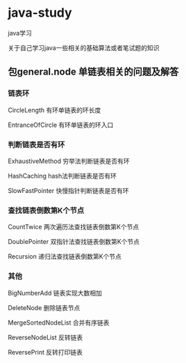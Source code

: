 # java-study
java学习

关于自己学习java一些相关的基础算法或者笔试题的知识

## 包general.node 单链表相关的问题及解答
### 链表环
CircleLength  有环单链表的环长度

EntranceOfCircle  有环单链表的环入口

### 判断链表是否有环
ExhaustiveMethod 穷举法判断链表是否有环

HashCaching hash法判断链表是否有环

SlowFastPointer 快慢指针判断链表是否有环

### 查找链表倒数第K个节点
CountTwice  两次遍历法查找链表倒数第K个节点

DoublePointer 双指针法查找链表倒数第K个节点

Recursion 递归法查找链表倒数第K个节点
### 其他
BigNumberAdd  链表实现大数相加

DeleteNode  删除链表节点

MergeSortedNodeList 合并有序链表

ReverseNodeList 反转链表

ReversePrint  反转打印链表
